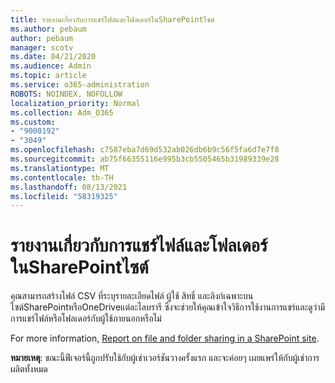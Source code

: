 ```yaml
---
title: รายงานเกี่ยวกับการแชร์ไฟล์และโฟลเดอร์ในSharePointไซต์
ms.author: pebaum
author: pebaum
manager: scotv
ms.date: 04/21/2020
ms.audience: Admin
ms.topic: article
ms.service: o365-administration
ROBOTS: NOINDEX, NOFOLLOW
localization_priority: Normal
ms.collection: Adm_O365
ms.custom:
- "9000192"
- "3049"
ms.openlocfilehash: c7587eba7d69d532ab026db6b9c56f5fa6d7e7f8
ms.sourcegitcommit: ab75f66355116e995b3cb5505465b31989339e28
ms.translationtype: MT
ms.contentlocale: th-TH
ms.lasthandoff: 08/13/2021
ms.locfileid: "58319325"
---
```

# <a name="report-on-file-and-folder-sharing-in-sharepoint-sites"></a>รายงานเกี่ยวกับการแชร์ไฟล์และโฟลเดอร์ในSharePointไซต์

คุณสามารถสร้างไฟล์ CSV ที่ระบุรายละเอียดไฟล์ ผู้ใช้ สิทธิ์ และลิงก์เฉพาะบนไซต์SharePointหรือOneDriveแต่ละไลบรารี ซึ่งจะช่วยให้คุณเข้าใจวิธีการใช้งานการแชร์และดูว่ามีการแชร์ไฟล์หรือโฟลเดอร์กับผู้ใช้ภายนอกหรือไม่

For more information, [Report on file and folder sharing in a SharePoint site](https://docs.microsoft.com/sharepoint/sharing-reports).

**หมายเหตุ**: ขณะนี้ฟีเจอร์นี้ถูกปรับใช้กับผู้เช่าเวอร์ชันวางครั้งแรก และจะค่อยๆ เผยแพร่ให้กับผู้เช่าการผลิตทั้งหมด